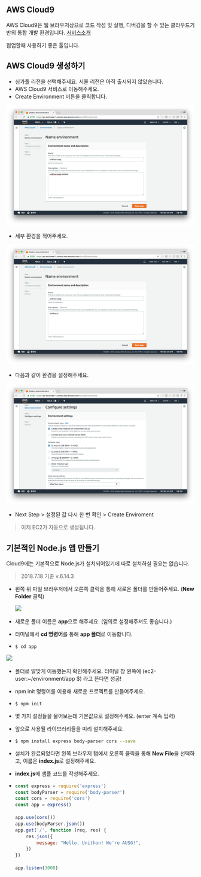 ## AWS Cloud9

AWS Cloud9은 웹 브라우저상으로 코드 작성 및 실행, 디버깅을 할 수 있는 클라우드기반의 통합 개발 환경입니다. [서비스소개](https://aws.amazon.com/ko/cloud9/?nc2=h_m1)

협업할때 사용하기 좋은 툴입니다. 



## AWS Cloud9 생성하기

- 싱가폴 리전을 선택해주세요. 서울 리전은 아직 출시되지 않았습니다. 
- AWS Cloud9 서비스로 이동해주세요.
- Create Environment 버튼을 클릭합니다.

![](./images/createEnvironment.png)

- 세부 환경을 적어주세요.

![](./images/setting.png)

- 다음과 같이 환경을 설정해주세요.

![](./images/setting_2.png)

- Next Step > 설정된 값 다시 한 번 확인 > Create Enviroment

> 이제 EC2가 자동으로 생성됩니다.



## 기본적인 Node.js 앱 만들기

Cloud9에는 기본적으로 Node.js가 설치되어있기에 따로 설치하실 필요는 없습니다.

> 2018.7.18 기준 v.6.14.3



- 왼쪽 위 파일 브라우저에서 오른쪽 클릭을 통해 새로운 폴더를 만들어주세요. (**New Folder** 클릭)

  ![](./newFolder.png)

- 새로운 폴더 이름은 **app**으로 해주세요. (임의로 설정해주셔도 좋습니다.)

- 터미널에서 **cd 명령어**를 통해 **app 폴더**로 이동합니다.

- ```bash
  $ cd app
  ```

![](./cdapp.png)

- 폴더로 알맞게 이동했는지 확인해주세요. 터미널 창 왼쪽에 (ec2-user:~/environment/app $) 라고 뜬다면 성공!

- npm init 명령어를 이용해 새로운 프로젝트를 만들어주세요. 

- ```bash
  $ npm init
  ```



- 몇 가지 설정들을 물어보는데 기본값으로 설정해주세요. (enter 계속 입력) 

- 앞으로 사용될 라이브러리들을 미리 설치해주세요. 

- ```bash
  $ npm install express body-parser cors --save
  ```



- 설치가 완료되었다면 왼쪽 브라우저 탭에서 오른쪽 클릭을 통해 **New File**을 선택하고, 이름은 **index.js**로 설정해주세요.

- **index.js**에 샘플 코드를 작성해주세요.

- ```js
  const express = require('express')
  const bodyParser = require('body-parser')
  const cors = require('cors')
  const app = express()
  
  app.use(cors())
  app.use(bodyParser.json())
  app.get('/', function (req, res) {
      res.json({
          message: "Hello, Unithon! We're AUSG!",
      })
  })
  
  app.listen(3000)
  ```

  
